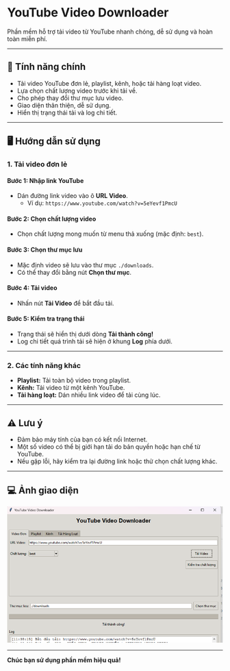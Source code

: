 # YouTube Video Downloader

Phần mềm hỗ trợ tải video từ YouTube nhanh chóng, dễ sử dụng và hoàn toàn miễn phí.

---

## 🚀 Tính năng chính

- Tải video YouTube đơn lẻ, playlist, kênh, hoặc tải hàng loạt video.
- Lựa chọn chất lượng video trước khi tải về.
- Cho phép thay đổi thư mục lưu video.
- Giao diện thân thiện, dễ sử dụng.
- Hiển thị trạng thái tải và log chi tiết.

---

## 🖥️ Hướng dẫn sử dụng

### 1. Tải video đơn lẻ

#### Bước 1: Nhập link YouTube
- Dán đường link video vào ô **URL Video**.
  - Ví dụ: `https://www.youtube.com/watch?v=5eYevf1PmcU`

#### Bước 2: Chọn chất lượng video
- Chọn chất lượng mong muốn từ menu thả xuống (mặc định: `best`).

#### Bước 3: Chọn thư mục lưu
- Mặc định video sẽ lưu vào thư mục `./downloads`.  
- Có thể thay đổi bằng nút **Chọn thư mục**.

#### Bước 4: Tải video
- Nhấn nút **Tải Video** để bắt đầu tải.

#### Bước 5: Kiểm tra trạng thái
- Trạng thái sẽ hiển thị dưới dòng **Tải thành công!**
- Log chi tiết quá trình tải sẽ hiện ở khung **Log** phía dưới.

---

### 2. Các tính năng khác

- **Playlist:** Tải toàn bộ video trong playlist.
- **Kênh:** Tải video từ một kênh YouTube.
- **Tải hàng loạt:** Dán nhiều link video để tải cùng lúc.

---

## ⚠️ Lưu ý

- Đảm bảo máy tính của bạn có kết nối Internet.
- Một số video có thể bị giới hạn tải do bản quyền hoặc hạn chế từ YouTube.
- Nếu gặp lỗi, hãy kiểm tra lại đường link hoặc thử chọn chất lượng khác.

---

## 💻 Ảnh giao diện

![YouTube Video Downloader](anh-giao-dien.png)

---

**Chúc bạn sử dụng phần mềm hiệu quả!**
